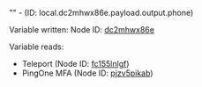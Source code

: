 "" - (ID: local.dc2mhwx86e.payload.output.phone)

Variable written:
Node ID: [dc2mhwx86e](../nodes/dc2mhwx86e.md)

Variable reads:
* Teleport (Node ID: [fc155lnlgf](../nodes/fc155lnlgf.md))
* PingOne MFA (Node ID: [pjzv5pikab](../nodes/pjzv5pikab.md))
